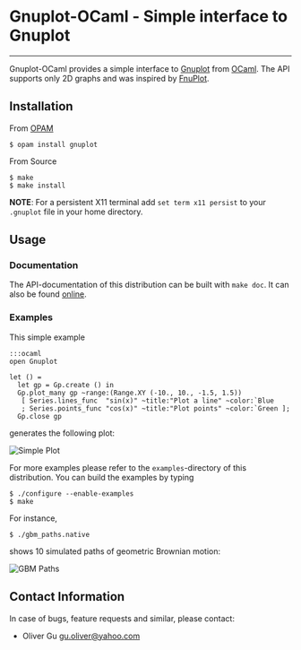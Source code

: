 Gnuplot-OCaml - Simple interface to Gnuplot
===========================================

---------------------------------------------------------------------------

Gnuplot-OCaml provides a simple interface to [Gnuplot](http://www.gnuplot.info)
from [OCaml](http://www.ocaml.org).  The API supports only 2D graphs and was
inspired by [FnuPlot](https://github.com/fsprojects/FnuPlot).

Installation
------------

From [OPAM](http://opam.ocaml.org)

    $ opam install gnuplot

From Source

    $ make
    $ make install

__NOTE__: For a persistent X11 terminal add  `set term x11 persist` to your
`.gnuplot` file in your home directory.

Usage
-----

### Documentation

The API-documentation of this distribution can be built with `make doc`.
It can also be found [online](http://ogu.bitbucket.io/gnuplot-ocaml/api/).

### Examples

This simple example

    :::ocaml
    open Gnuplot

    let () =
      let gp = Gp.create () in
      Gp.plot_many gp ~range:(Range.XY (-10., 10., -1.5, 1.5))
       [ Series.lines_func  "sin(x)" ~title:"Plot a line" ~color:`Blue
       ; Series.points_func "cos(x)" ~title:"Plot points" ~color:`Green ];
      Gp.close gp

generates the following plot:

![Simple Plot](http://ogu.bitbucket.io/simple_plot.png)

For more examples please refer to the `examples`-directory of this
distribution.  You can build the examples by typing

    $ ./configure --enable-examples
    $ make

For instance,

    $ ./gbm_paths.native

shows 10 simulated paths of geometric Brownian motion:

![GBM Paths](http://ogu.bitbucket.io/gbm_paths.png)


Contact Information
-------------------

In case of bugs, feature requests and similar, please contact:

  * Oliver Gu <gu.oliver@yahoo.com>
